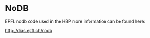 # NoDB

EPFL nodb code used in the HBP
more information can be found here:

http://dias.epfl.ch/nodb

